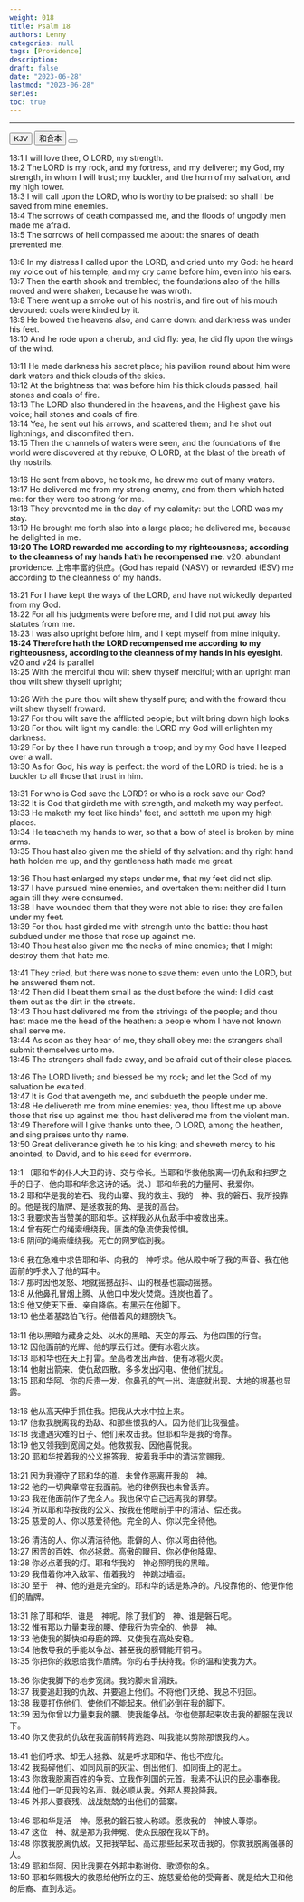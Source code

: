 ```yaml
---
weight: 018
title: Psalm 18
authors: Lenny
categories: null
tags: [Providence]
description: 
draft: false
date: "2023-06-28"
lastmod: "2023-06-28"
series: 
toc: true
---
```


<!--more-->
---

<!-- Tab links -->

<div class="tab">
  <button class="tablinks active" onclick="tablabel(event, 'english')">KJV</button>
  <button class="tablinks" onclick="tablabel(event, 'chinese')">和合本</button>
  <button class="tablinks" onclick="tablabel(event, 'verse1')"></button>
</div>

<!-- Tab content -->
<div id="english" class="tabcontent" style="display:block">

18:1 I will love thee, O LORD, my strength.  
18:2 The LORD is my rock, and my fortress, and my deliverer; my God, my strength, in whom I will trust; my buckler, and the horn of my salvation, and my high tower.  
18:3 I will call upon the LORD, who is worthy to be praised: so shall I be saved from mine enemies.  
18:4 The sorrows of death compassed me, and the floods of ungodly men made me afraid.  
18:5 The sorrows of hell compassed me about: the snares of death prevented me.  

18:6 In my distress I called upon the LORD, and cried unto my God: he heard my voice out of his temple, and my cry came before him, even into his ears.  
18:7 Then the earth shook and trembled; the foundations also of the hills moved and were shaken, because he was wroth.  
18:8 There went up a smoke out of his nostrils, and fire out of his mouth devoured: coals were kindled by it.  
18:9 He bowed the heavens also, and came down: and darkness was under his feet.  
18:10 And he rode upon a cherub, and did fly: yea, he did fly upon the wings of the wind.  

18:11 He made darkness his secret place; his pavilion round about him were dark waters and thick clouds of the skies.  
18:12 At the brightness that was before him his thick clouds passed, hail stones and coals of fire.  
18:13 The LORD also thundered in the heavens, and the Highest gave his voice; hail stones and coals of fire.  
18:14 Yea, he sent out his arrows, and scattered them; and he shot out lightnings, and discomfited them.  
18:15 Then the channels of waters were seen, and the foundations of the world were discovered at thy rebuke, O LORD, at the blast of the breath of thy nostrils.  

18:16 He sent from above, he took me, he drew me out of many waters.  
18:17 He delivered me from my strong enemy, and from them which hated me: for they were too strong for me.  
18:18 They prevented me in the day of my calamity: but the LORD was my stay.  
18:19 He brought me forth also into a large place; he delivered me, because he delighted in me.  
<b>18:20 The LORD rewarded me according to my righteousness; according to the cleanness of my hands hath he recompensed me</b>. <a class = "marginnote">v20: abundant providence. 上帝丰富的供应。(God has repaid (NASV) or rewarded (ESV) me according to the cleanness of my hands.</a>    

18:21 For I have kept the ways of the LORD, and have not wickedly departed from my God.  
18:22 For all his judgments were before me, and I did not put away his statutes from me.  
18:23 I was also upright before him, and I kept myself from mine iniquity.  
<b>18:24 Therefore hath the LORD recompensed me according to my righteousness, according to the cleanness of my hands in his eyesight</b>. <a class = "marginnote">v20 and v24 is parallel</a>  
18:25 With the merciful thou wilt shew thyself merciful; with an upright man thou wilt shew thyself upright;  

18:26 With the pure thou wilt shew thyself pure; and with the froward thou wilt shew thyself froward.  
18:27 For thou wilt save the afflicted people; but wilt bring down high looks.  
18:28 For thou wilt light my candle: the LORD my God will enlighten my darkness.  
18:29 For by thee I have run through a troop; and by my God have I leaped over a wall.  
18:30 As for God, his way is perfect: the word of the LORD is tried: he is a buckler to all those that trust in him.  

18:31 For who is God save the LORD? or who is a rock save our God?  
18:32 It is God that girdeth me with strength, and maketh my way perfect.  
18:33 He maketh my feet like hinds' feet, and setteth me upon my high places.  
18:34 He teacheth my hands to war, so that a bow of steel is broken by mine arms.  
18:35 Thou hast also given me the shield of thy salvation: and thy right hand hath holden me up, and thy gentleness hath made me great.  

18:36 Thou hast enlarged my steps under me, that my feet did not slip.  
18:37 I have pursued mine enemies, and overtaken them: neither did I turn again till they were consumed.  
18:38 I have wounded them that they were not able to rise: they are fallen under my feet.  
18:39 For thou hast girded me with strength unto the battle: thou hast subdued under me those that rose up against me.  
18:40 Thou hast also given me the necks of mine enemies; that I might destroy them that hate me.  

18:41 They cried, but there was none to save them: even unto the LORD, but he answered them not.  
18:42 Then did I beat them small as the dust before the wind: I did cast them out as the dirt in the streets.  
18:43 Thou hast delivered me from the strivings of the people; and thou hast made me the head of the heathen: a people whom I have not known shall serve me.  
18:44 As soon as they hear of me, they shall obey me: the strangers shall submit themselves unto me.  
18:45 The strangers shall fade away, and be afraid out of their close places.  

18:46 The LORD liveth; and blessed be my rock; and let the God of my salvation be exalted.  
18:47 It is God that avengeth me, and subdueth the people under me.  
18:48 He delivereth me from mine enemies: yea, thou liftest me up above those that rise up against me: thou hast delivered me from the violent man.  
18:49 Therefore will I give thanks unto thee, O LORD, among the heathen, and sing praises unto thy name.  
18:50 Great deliverance giveth he to his king; and sheweth mercy to his anointed, to David, and to his seed for evermore.   

</div>

<div id="chinese" class="tabcontent">

18:1 〔耶和华的仆人大卫的诗、交与伶长。当耶和华救他脱离一切仇敌和扫罗之手的日子、他向耶和华念这诗的话。说、〕耶和华我的力量阿、我爱你。  
18:2 耶和华是我的岩石、我的山寨、我的救主、我的　神、我的磐石、我所投靠的。他是我的盾牌、是拯救我的角、是我的高台。  
18:3 我要求告当赞美的耶和华。这样我必从仇敌手中被救出来。  
18:4 曾有死亡的绳索缠绕我。匪类的急流使我惊惧。  
18:5 阴间的绳索缠绕我。死亡的网罗临到我。  

18:6 我在急难中求告耶和华、向我的　神呼求。他从殿中听了我的声音、我在他面前的呼求入了他的耳中。  
18:7 那时因他发怒、地就摇撼战抖、山的根基也震动摇撼。  
18:8 从他鼻孔冒烟上腾、从他口中发火焚烧。连炭也着了。  
18:9 他又使天下垂、亲自降临。有黑云在他脚下。  
18:10 他坐着基路伯飞行。他借着风的翅膀快飞。  

18:11 他以黑暗为藏身之处、以水的黑暗、天空的厚云、为他四围的行宫。  
18:12 因他面前的光辉、他的厚云行过。便有冰雹火炭。  
18:13 耶和华也在天上打雷。至高者发出声音、便有冰雹火炭。  
18:14 他射出箭来、使仇敌四散。多多发出闪电、使他们扰乱。  
18:15 耶和华阿、你的斥责一发、你鼻孔的气一出、海底就出现、大地的根基也显露。  

18:16 他从高天伸手抓住我。把我从大水中拉上来。  
18:17 他救我脱离我的劲敌、和那些恨我的人。因为他们比我强盛。  
18:18 我遭遇灾难的日子、他们来攻击我。但耶和华是我的倚靠。  
18:19 他又领我到宽阔之处。他救拔我、因他喜悦我。  
18:20 耶和华按着我的公义报答我、按着我手中的清洁赏赐我。  

18:21 因为我遵守了耶和华的道、未曾作恶离开我的　神。  
18:22 他的一切典章常在我面前。他的律例我也未曾丢弃。  
18:23 我在他面前作了完全人。我也保守自己远离我的罪孽。  
18:24 所以耶和华按我的公义、按我在他眼前手中的清洁、偿还我。  
18:25 慈爱的人、你以慈爱待他。完全的人、你以完全待他。  

18:26 清洁的人、你以清洁待他。乖僻的人、你以弯曲待他。  
18:27 困苦的百姓、你必拯救。高傲的眼目、你必使他降卑。  
18:28 你必点着我的灯。耶和华我的　神必照明我的黑暗。  
18:29 我借着你冲入敌军、借着我的　神跳过墙垣。  
18:30 至于　神、他的道是完全的。耶和华的话是炼净的。凡投靠他的、他便作他们的盾牌。  

18:31 除了耶和华、谁是　神呢。除了我们的　神、谁是磐石呢。  
18:32 惟有那以力量束我的腰、使我行为完全的、他是　神。  
18:33 他使我的脚快如母鹿的蹄、又使我在高处安稳。  
18:34 他教导我的手能以争战、甚至我的膀臂能开铜弓。  
18:35 你把你的救恩给我作盾牌。你的右手扶持我。你的温和使我为大。  

18:36 你使我脚下的地步宽阔。我的脚未曾滑跌。  
18:37 我要追赶我的仇敌、并要追上他们。不将他们灭绝、我总不归回。  
18:38 我要打伤他们、使他们不能起来。他们必倒在我的脚下。  
18:39 因为你曾以力量束我的腰、使我能争战。你也使那起来攻击我的都服在我以下。  
18:40 你又使我的仇敌在我面前转背逃跑、叫我能以剪除那恨我的人。  

18:41 他们呼求、却无人拯救、就是呼求耶和华、他也不应允。  
18:42 我捣碎他们、如同风前的灰尘、倒出他们、如同街上的泥土。  
18:43 你救我脱离百姓的争竞、立我作列国的元首。我素不认识的民必事奉我。  
18:44 他们一听见我的名声、就必顺从我。外邦人要投降我。  
18:45 外邦人要衰残、战战兢兢的出他们的营寨。  

18:46 耶和华是活　神。愿我的磐石被人称颂。愿救我的　神被人尊崇。  
18:47 这位　神、就是那为我伸冤、使众民服在我以下的。  
18:48 你救我脱离仇敌。又把我举起、高过那些起来攻击我的。你救我脱离强暴的人。  
18:49 耶和华阿、因此我要在外邦中称谢你、歌颂你的名。  
18:50 耶和华赐极大的救恩给他所立的王、施慈爱给他的受膏者、就是给大卫和他的后裔、直到永远。    
</div>

<div id="verse1" class="tabcontent">

</div>
